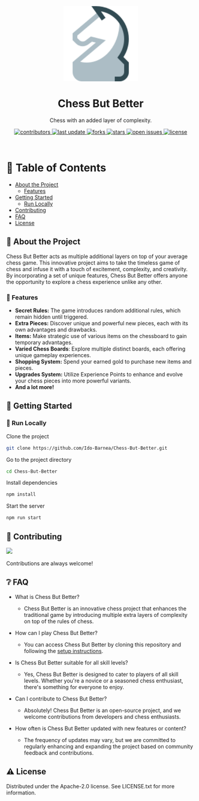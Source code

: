<div align="center">

  <img src="assets/logo.svg" alt="logo" width="200" height="auto" />
  <h1>Chess But Better</h1>
  
  <p>
    Chess with an added layer of complexity.
  </p>
  
  
  <!-- Badges -->
  <p>
    <a href="https://github.com/Ido-Barnea/Chess-But-Better/graphs/contributors">
      <img src="https://img.shields.io/github/contributors/Ido-Barnea/Chess-But-Better" alt="contributors" />
    </a>
    <a href="">
      <img src="https://img.shields.io/github/last-commit/Ido-Barnea/Chess-But-Better" alt="last update" />
    </a>
    <a href="https://github.com/Ido-Barnea/Chess-But-Better/network/members">
      <img src="https://img.shields.io/github/forks/Ido-Barnea/Chess-But-Better" alt="forks" />
    </a>
    <a href="https://github.com/Ido-Barnea/Chess-But-Better/stargazers">
      <img src="https://img.shields.io/github/stars/Ido-Barnea/Chess-But-Better" alt="stars" />
    </a>
    <a href="https://github.com/Ido-Barnea/Chess-But-Better/issues/">
      <img src="https://img.shields.io/github/issues/Ido-Barnea/Chess-But-Better" alt="open issues" />
    </a>
    <a href="https://github.com/Ido-Barnea/Chess-But-Better/blob/master/LICENSE">
      <img src="https://img.shields.io/github/license/Ido-Barnea/Chess-But-Better" alt="license" />
    </a>
  </p>
</div>

<br />

<!-- Table of Contents -->
# :notebook_with_decorative_cover: Table of Contents

- [About the Project](#star2-about-the-project)
  * [Features](#dart-features)
- [Getting Started](#toolbox-getting-started)
  * [Run Locally](#running-run-locally)
- [Contributing](#wave-contributing)
- [FAQ](#grey_question-faq)
- [License](#warning-license)

<!-- About the Project -->
## :star2: About the Project
Chess But Better acts as multiple additional layers on top of your average chess game. This innovative project aims to take the timeless game of chess and infuse it with a touch of excitement, complexity, and creativity. By incorporating a set of unique features, Chess But Better offers anyone the opportunity to explore a chess experience unlike any other.

<!-- Features -->
### :dart: Features
- **Secret Rules:** The game introduces random additional rules, which remain hidden until triggered.
- **Extra Pieces:** Discover unique and powerful new pieces, each with its own advantages and drawbacks.
- **Items:** Make strategic use of various items on the chessboard to gain temporary advantages.
- **Varied Chess Boards**: Explore multiple distinct boards, each offering unique gameplay experiences.
- **Shopping System:** Spend your earned gold to purchase new items and pieces.
- **Upgrades System:** Utilize Experience Points to enhance and evolve your chess pieces into more powerful variants.
- **And a lot more!**


<!-- Getting Started -->
## 	:toolbox: Getting Started

<!-- Run Locally -->
### :running: Run Locally

Clone the project

```bash
git clone https://github.com/Ido-Barnea/Chess-But-Better.git
```

Go to the project directory

```bash
cd Chess-But-Better
```

Install dependencies

```bash
npm install
```

Start the server

```bash
npm run start
```

<!-- Contributing -->
## :wave: Contributing

<a href="https://github.com/Ido-Barnea/Chess-But-Better/graphs/contributors">
  <img src="https://contrib.rocks/image?repo=Ido-Barnea/Chess-But-Better" />
</a>

Contributions are always welcome!

<!-- FAQ -->
## :grey_question: FAQ

- What is Chess But Better?
  + Chess But Better is an innovative chess project that enhances the traditional game by introducing multiple extra layers of complexity on top of the rules of chess.

- How can I play Chess But Better?
  + You can access Chess But Better by cloning this repository and following the [setup instructions](#running-run-locally).

- Is Chess But Better suitable for all skill levels?
  + Yes, Chess But Better is designed to cater to players of all skill levels. Whether you're a novice or a seasoned chess enthusiast, there's something for everyone to enjoy.

- Can I contribute to Chess But Better?
  + Absolutely! Chess But Better is an open-source project, and we welcome contributions from developers and chess enthusiasts.

- How often is Chess But Better updated with new features or content?
  + The frequency of updates may vary, but we are committed to regularly enhancing and expanding the project based on community feedback and contributions.


<!-- License -->
## :warning: License

Distributed under the Apache-2.0 license. See LICENSE.txt for more information.
